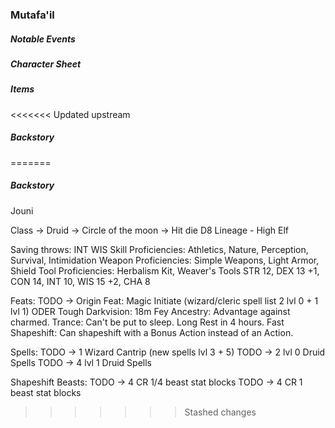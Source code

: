 ### Mutafa'il

##### Notable Events
##### Character Sheet


##### Items
<<<<<<< Updated upstream
##### Backstory
=======
##### Backstory



Jouni

Class -> Druid -> Circle of the moon -> Hit die D8
Lineage - High Elf

Saving throws: INT WIS
Skill Proficiencies: Athletics, Nature, Perception, Survival, Intimidation 
Weapon Proficiencies: Simple Weapons, Light Armor, Shield
Tool Proficiencies: Herbalism Kit, Weaver's Tools
STR 12, DEX 13 +1, CON 14, INT 10, WIS 15 +2, CHA 8

Feats:
TODO -> Origin Feat: Magic Initiate (wizard/cleric spell list 2 lvl 0 + 1 lvl 1) ODER Tough
Darkvision: 18m
Fey Ancestry: Advantage against charmed.
Trance: Can't be put to sleep. Long Rest in 4 hours.
Fast Shapeshift: Can shapeshift with a Bonus Action instead of an Action.

Spells:
TODO -> 1 Wizard Cantrip (new spells lvl 3 + 5)
TODO -> 2 lvl 0 Druid Spells
TODO -> 4 lvl 1 Druid Spells

Shapeshift Beasts:
TODO -> 4 CR 1/4 beast stat blocks
TODO -> 4 CR 1 beast stat blocks
>>>>>>> Stashed changes
